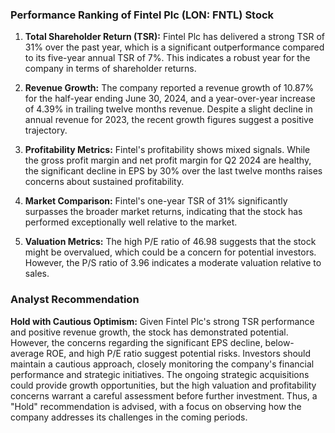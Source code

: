 ### Performance Ranking of Fintel Plc (LON: FNTL) Stock

1. **Total Shareholder Return (TSR):** Fintel Plc has delivered a strong TSR of 31% over the past year, which is a significant outperformance compared to its five-year annual TSR of 7%. This indicates a robust year for the company in terms of shareholder returns.

2. **Revenue Growth:** The company reported a revenue growth of 10.87% for the half-year ending June 30, 2024, and a year-over-year increase of 4.39% in trailing twelve months revenue. Despite a slight decline in annual revenue for 2023, the recent growth figures suggest a positive trajectory.

3. **Profitability Metrics:** Fintel's profitability shows mixed signals. While the gross profit margin and net profit margin for Q2 2024 are healthy, the significant decline in EPS by 30% over the last twelve months raises concerns about sustained profitability.

4. **Market Comparison:** Fintel's one-year TSR of 31% significantly surpasses the broader market returns, indicating that the stock has performed exceptionally well relative to the market.

5. **Valuation Metrics:** The high P/E ratio of 46.98 suggests that the stock might be overvalued, which could be a concern for potential investors. However, the P/S ratio of 3.96 indicates a moderate valuation relative to sales.

### Analyst Recommendation

**Hold with Cautious Optimism:** Given Fintel Plc's strong TSR performance and positive revenue growth, the stock has demonstrated potential. However, the concerns regarding the significant EPS decline, below-average ROE, and high P/E ratio suggest potential risks. Investors should maintain a cautious approach, closely monitoring the company's financial performance and strategic initiatives. The ongoing strategic acquisitions could provide growth opportunities, but the high valuation and profitability concerns warrant a careful assessment before further investment. Thus, a "Hold" recommendation is advised, with a focus on observing how the company addresses its challenges in the coming periods.